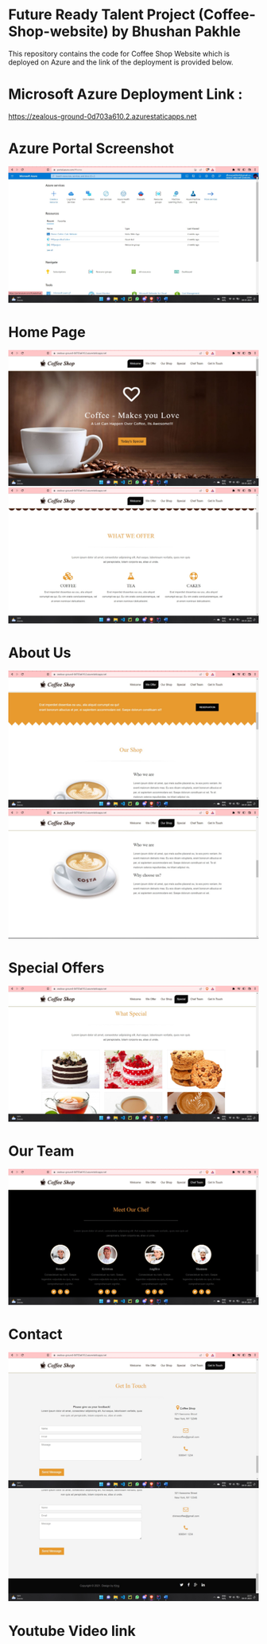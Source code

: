 # Future Ready Talent Project (Coffee-Shop-website) by Bhushan Pakhle

This repository contains the code for Coffee Shop Website which is deployed on Azure and the link of the deployment is provided below.

# Microsoft Azure Deployment Link :
https://zealous-ground-0d703a610.2.azurestaticapps.net

# Azure Portal Screenshot 
<img src="img/azure portal.jpg" />

# Home Page 
<img src="img/ss1.jpg" />

<img src="img/ss2.jpg" />

# About Us
<img src="img/ss3.jpg" />

<img src="img/ss4.jpg" />

# Special Offers
<img src="img/ss5.jpg" />

# Our Team
<img src="img/ss6.jpg" />

# Contact
<img src="img/ss7.jpg" />
<img src="img/ss8.jpg" />

# Youtube Video link 

<a href="" ></a>
